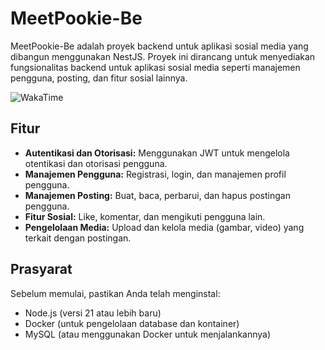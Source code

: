 # MeetPookie-Be

MeetPookie-Be adalah proyek backend untuk aplikasi sosial media yang dibangun menggunakan NestJS. Proyek ini dirancang untuk menyediakan fungsionalitas backend untuk aplikasi sosial media seperti manajemen pengguna, posting, dan fitur sosial lainnya.

![WakaTime](https://wakatime.com/badge/user/b54ee9bf-65e7-4384-a78c-fb517d6148c6/project/018b3a38-f746-4326-90f6-894f974b203b.svg)

## Fitur

- **Autentikasi dan Otorisasi:** Menggunakan JWT untuk mengelola otentikasi dan otorisasi pengguna.
- **Manajemen Pengguna:** Registrasi, login, dan manajemen profil pengguna.
- **Manajemen Posting:** Buat, baca, perbarui, dan hapus postingan pengguna.
- **Fitur Sosial:** Like, komentar, dan mengikuti pengguna lain.
- **Pengelolaan Media:** Upload dan kelola media (gambar, video) yang terkait dengan postingan.

## Prasyarat

Sebelum memulai, pastikan Anda telah menginstal:

- Node.js (versi 21 atau lebih baru)
- Docker (untuk pengelolaan database dan kontainer)
- MySQL (atau menggunakan Docker untuk menjalankannya)
